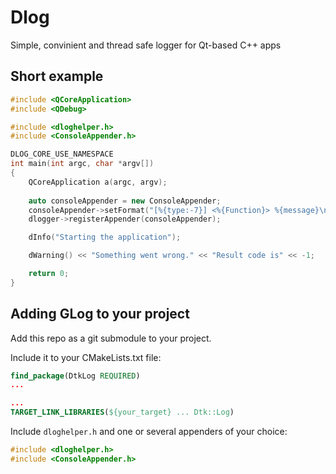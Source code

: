 # Dlog

Simple, convinient and thread safe logger for Qt-based C++ apps

## Short example

```cpp
#include <QCoreApplication>
#include <QDebug>

#include <dloghelper.h>
#include <ConsoleAppender.h>

DLOG_CORE_USE_NAMESPACE
int main(int argc, char *argv[])
{
    QCoreApplication a(argc, argv);
    
    auto consoleAppender = new ConsoleAppender;
    consoleAppender->setFormat("[%{type:-7}] <%{Function}> %{message}\n");
    dlogger->registerAppender(consoleAppender);

    dInfo("Starting the application");

    dWarning() << "Something went wrong." << "Result code is" << -1;

    return 0;
}
```

## Adding GLog to your project

Add this repo as a git submodule to your project. 


Include it to your CMakeLists.txt file:
```cmake
find_package(DtkLog REQUIRED)
...

...
TARGET_LINK_LIBRARIES(${your_target} ... Dtk::Log)
```

Include `dloghelper.h` and one or several appenders of your choice:
```cpp
#include <dloghelper.h>
#include <ConsoleAppender.h>
```
